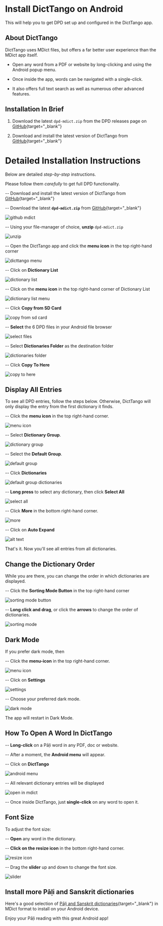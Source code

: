 # Install DictTango on Android

This will help you to get DPD set up and configured in the DictTango app.

## About DictTango

DictTango uses MDict files, but offers a far better user experience than the MDict app itself.

- Open any word from a PDF or website by long-clicking and using the Android popup menu.

- Once inside the app, words can be navigated with a single-click.

- It also offers full text search as well as numerous other advanced features.

## Installation In Brief

1. Download the latest `dpd-mdict.zip` from the DPD releases page on [GitHub](https://github.com/digitalpalidictionary/dpd-db/releases/latest){target="_blank"}

2. Download and install the latest version of DictTango from [GitHub](https://github.com/Jimex/DictTango-Android/releases/latest){target="_blank"}

# Detailed Installation Instructions

Below are detailed *step-by-step* instructions. 

Please follow them *carefully* to get full DPD functionality. 

-- Download and install the latest version of DictTango from [GitHub](https://github.com/Jimex/DictTango-Android/releases/latest){target="_blank"}

-- Download the latest **`dpd-mdict.zip`** from [GitHub](https://github.com/digitalpalidictionary/dpd-db/releases/latest){target="_blank"}

![github mdict](../pics/dicttango2/0_github.png)

-- Using your file-manager of choice, **unzip** `dpd-mdict.zip` 

![unzip](../pics/dicttango2/2_extract.jpg)

-- Open the DictTango app and click the **menu icon** in the top right-hand corner 

![dicttango menu](../pics/dicttango2/4_menu.jpg)

-- Click on **Dictionary List** 

![dictionary list](../pics/dicttango2/5_dictionary_list.jpg)

-- Click on the **menu icon** in the top right-hand corner of Dictionary List 

![dictionary list menu](../pics/dicttango2/6_dictionary_list_menu.jpg)

-- Click **Copy from SD Card** 

![copy from sd card](../pics/dicttango2/7_copy_from_sd_card.jpg)

-- **Select** the 6 DPD files in your Android file browser 

![select files](../pics/dicttango2/8_select.jpg)

-- Select **Dictionaries Folder** as the destination folder 

![dictionaries folder](../pics/dicttango2/9_dictionaries_folder.jpg)

-- Click **Copy To Here** 

![copy to here](../pics/dicttango2/10_copy_here.jpg)


## Display All Entries

To see all DPD entries, follow the steps below. Otherwise, DictTango will only display the entry from the first dictionary it finds.

-- Click the **menu icon** in the top right-hand corner.

![menu icon](../pics/dicttango2/4_menu.jpg)

-- Select **Dictionary Group**. 

![dictionary group](../pics/dicttango2/dictionary_group.jpg)

-- Select the **Default Group**.

![default group](../pics/dicttango2/default_group.jpg)

-- Click **Dictionaries**

![default group dictionaries](../pics/dicttango2/default_group_dictionaries.jpg)

-- **Long press** to select any dictionary, then click **Select All** 

![select all](../pics/dicttango2/default_group_select_all.jpg)

-- Click **More** in the bottom right-hand corner. 

![more](../pics/dicttango2/default_group_more.jpg)

-- Click on **Auto Expand** 

![alt text](../pics/dicttango2/dictionary_group_auto_expand.jpg)

That's it. Now you'll see all entries from all dictionaries. 


## Change the Dictionary Order

While you are there, you can change the order in which dictionaries are displayed.

-- Click the **Sorting Mode Button** in the top right-hand corner 

![sorting mode button](../pics/dicttango2/sorting_mode_button.jpg)

-- **Long click and drag**, or click the **arrows** to change the order of dictionaries. 

![sorting mode](../pics/dicttango2/sorting_mode.jpg)


## Dark Mode

If you prefer dark mode, then

-- Click the **menu-icon** in the top right-hand corner. 

![menu icon](../pics/dicttango2/4_menu.jpg)  

-- Click on **Settings** 

![settings](../pics/dicttango2/settings.jpg)

-- Choose your preferred dark mode. 

![dark mode](../pics/dicttango2/dark_mode.jpg)

The app will restart in Dark Mode.



## How To Open A Word In DictTango

-- **Long-click** on a Pāḷi word in any PDF, doc or website.

-- After a moment, the **Android menu** will appear.

-- Click on **DictTango** 

![android menu](../pics/dicttango2/android_menu.jpg)

-- All relevant dictionary entries will be displayed 

![open in mdict](../pics/dicttango2/android_opened.jpg)

-- Once inside DictTango, just **single-click** on any word to open it. 


## Font Size

To adjust the font size:

-- **Open** any word in the dictionary.

-- **Click on the resize icon** in the bottom right-hand corner.

![resize icon](../pics/dicttango2/resize.jpg)

-- Drag the **slider** up and down to change the font size.

![slider](../pics/dicttango2/slider.jpg)


## Install more Pāḷi and Sanskrit dictionaries

Here's a good selection of [Pāḷi and Sanskrit dictionaries](https://github.com/digitalpalidictionary/dpd-db/tree/main/exporter/other_dictionaries){target="_blank"} in MDict format to install on your Android device.

Enjoy your Pāḷi reading with this great Android app!
